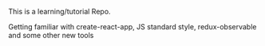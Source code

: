 This is a learning/tutorial Repo.

Getting familiar with create-react-app, JS standard style, redux-observable and some other new tools
